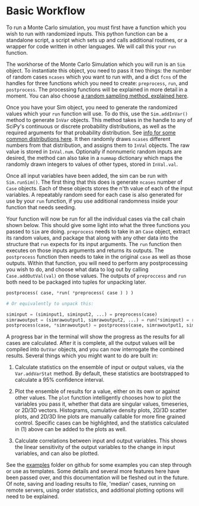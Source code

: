 # Basic Workflow

To run a Monte Carlo simulation, you must first have a function which you wish to run with randomized inputs. This python function can be a standalone script, a script which sets up and calls additional routines, or a wrapper for code written in other languages. We will call this your `run` function.

The workhorse of the Monte Carlo Simulation which you will run is an `Sim` object. To instantiate this object, you need to pass it two things: the number of random cases `ncases` which you want to run with, and a dict `fcns` of the handles for three functions which you need to create: `preprocess`, `run`, and `postprocess`. The processing functions will be explained in more detail in a moment. You can also choose [a random sampling method, explained here](https://monaco.readthedocs.io/en/latest/sampling_methods.html).

Once you have your Sim object, you need to generate the randomized values which your `run` function will use. To do this, use the `Sim.addInVar()` method to generate `InVar` objects. This method takes in the handle to any of SciPy's continuous or discrete probability distributions, as well as the required arguments for that probability distribution. See [info for some common distributions here](https://monaco.readthedocs.io/en/latest/statistical_distributions.html). It then randomly draws `ncases` different numbers from that distribution, and assigns them to `InVal` objects. The raw value is stored in `InVal.num`. Optionally if nonnumeric random inputs are desired, the method can also take in a `nummap` dictionary which maps the randomly drawn integers to values of other types, stored in `InVal.val`.

Once all input variables have been added, the sim can be run with `Sim.runSim()`. The first thing that this does is generate `ncases` number of `Case` objects. Each of these objects stores the n'th value of each of the input variables. A repeatably random seed for each case is also generated for use by your `run` function, if you use additional randomness inside your function that needs seeding.

Your function will now be run for all the individual cases via the call chain shown below. This should give some light into what the three functions you passed to `Sim` are doing. `preprocess` needs to take in an `Case` object, extract its random values, and package that along with any other data into the structure that `run` expects for its input arguments. The `run` function then executes on those inputs arguments and returns its outputs. The `postprocess` function then needs to take in the original `case` as well as those outputs. Within that function, you will need to perform any postprocessing you wish to do, and choose what data to log out by calling `Case.addOutVal(val)` on those values. The outputs of `preproccess` and `run` both need to be packaged into tuples for unpacking later.

```python
postprocess( case, *run( *preprocess( case ) ) )

# Or equivalently to unpack this:

siminput = (siminput1, siminput2, ...) = preprocess(case)
simrawoutput = (simrawoutput1, simrawoutput2, ...) = run(*siminput) = run(siminput1, siminput2, ...)
postprocess(case, *simrawoutput) = postprocess(case, simrawoutput1, simrawoutput2, ...)
```

A progress bar in the terminal will show the progress as the results for all cases are calculated. After it is complete, all the output values will be compiled into `OutVar` objects, and you can now interrogate the combined results. Several things which you might want to do are built in:

1) Calculate statistics on the ensemble of input or output values, via the `Var.addVarStat` method. By default, these statistics are bootstrapped to calculate a 95% confidence interval.

2) Plot the ensemble of results for a value, either on its own or against other values. The `plot` function intelligently chooses how to plot the variables you pass it, whether that data are singular values, timeseries, or 2D/3D vectors. Histograms, cumulative density plots, 2D/3D scatter plots, and 2D/3D line plots are manually callable for more fine grained control. Specific cases can be highlighted, and the statistics calculated in (1) above can be added to the plots as well.

3) Calculate correlations between input and output variables. This shows the linear sensitivity of the output variables to the change in input variables, and can also be plotted.

See the [examples](https://github.com/scottshambaugh/monaco/tree/main/examples) folder on github for some examples you can step through or use as templates. Some details and several more features here have been passed over, and this documentation will be fleshed out in the future. Of note, saving and loading results to file, 'median' cases, running on remote servers, using order statistics, and additional plotting options will need to be explained.
